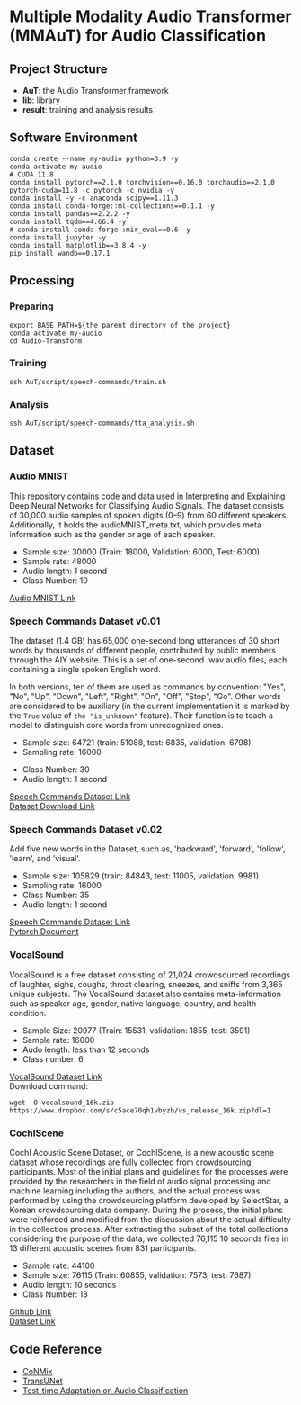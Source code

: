 # Multiple Modality Audio Transformer (MMAuT) for Audio Classification

## Project Structure
+ **AuT**: the Audio Transformer framework
+ **lib**: library
+ **result**: training and analysis results

## Software Environment
```shell
conda create --name my-audio python=3.9 -y 
conda activate my-audio
# CUDA 11.8
conda install pytorch==2.1.0 torchvision==0.16.0 torchaudio==2.1.0 pytorch-cuda=11.8 -c pytorch -c nvidia -y
conda install -y -c anaconda scipy==1.11.3
conda install conda-forge::ml-collections==0.1.1 -y
conda install pandas==2.2.2 -y
conda install tqdm==4.66.4 -y
# conda install conda-forge::mir_eval==0.6 -y
conda install jupyter -y
conda install matplotlib==3.8.4 -y 
pip install wandb==0.17.1
```
<!--
Analysis environment
```shell
conda create --name my-analysis python=3.9 -y
conda activate my-analysis
conda install conda-forge::tensorboard
```-->

## Processing

### Preparing
```shell
export BASE_PATH=${the parent directory of the project}
conda activate my-audio
cd Audio-Transform
```

### Training
```shell
ssh AuT/script/speech-commands/train.sh
```

### Analysis
```shell
ssh AuT/script/speech-commands/tta_analysis.sh
```

## Dataset

### Audio MNIST
This repository contains code and data used in Interpreting and Explaining Deep Neural Networks for Classifying Audio Signals. The dataset consists of 30,000 audio samples of spoken digits (0–9) from 60 different speakers. Additionally, it holds the audioMNIST_meta.txt, which provides meta information such as the gender or age of each speaker.

+ Sample size: 30000 (Train: 18000, Validation: 6000, Test: 6000)
+ Sample rate: 48000
+ Audio length: 1 second
+ Class Number: 10
<!-- + sample data shape: [1, 14073 - 47998] -->
  
[Audio MNIST Link](https://github.com/soerenab/AudioMNIST/tree/master)

### Speech Commands Dataset v0.01
The dataset (1.4 GB) has 65,000 one-second long utterances of 30 short words by thousands of different people, contributed by public members through the AIY website. This is a set of one-second .wav audio files, each containing a single spoken English word.

In both versions, ten of them are used as commands by convention: "Yes", "No", "Up", "Down", "Left",
"Right", "On", "Off", "Stop", "Go". Other words are considered to be auxiliary (in the current implementation
it is marked by the `True` value of `the "is_unknown"` feature). Their function is to teach a model to distinguish core words
from unrecognized ones.

+ Sample size: 64721 (train: 51088, test: 6835, validation: 6798)
+ Sampling rate: 16000
<!-- + Sample data shape: [1, 5945 - 16000] -->
+ Class Number: 30
+ Audio length: 1 second

[Speech Commands Dataset Link](https://research.google/blog/launching-the-speech-commands-dataset/)<br/>
[Dataset Download Link](http://download.tensorflow.org/data/speech_commands_v0.01.tar.gz)

### Speech Commands Dataset v0.02
Add five new words in the Dataset, such as, 'backward', 'forward', 'follow', 'learn', and 'visual'.

+ Sample size: 105829 (train: 84843, test: 11005, validation: 9981)
+ Sampling rate: 16000
+ Class Number: 35
+ Audio length: 1 second
  
[Speech Commands Dataset Link](https://research.google/blog/launching-the-speech-commands-dataset/)<br/>
[Pytorch Document](https://pytorch.org/audio/main/generated/torchaudio.datasets.SPEECHCOMMANDS.html)

### VocalSound
VocalSound is a free dataset consisting of 21,024 crowdsourced recordings of laughter, sighs, coughs, throat clearing, sneezes, and sniffs from 3,365 unique subjects. The VocalSound dataset also contains meta-information such as speaker age, gender, native language, country, and health condition.

+ Sample Size: 20977 (Train: 15531, validation: 1855, test: 3591)
+ Sample rate: 16000
+ Audo length: less than 12 seconds
+ Class number: 6

[VocalSound Dataset Link](https://sls.csail.mit.edu/downloads/vocalsound/)<br/>
Download command:
```shell
wget -O vocalsound_16k.zip https://www.dropbox.com/s/c5ace70qh1vbyzb/vs_release_16k.zip?dl=1
```

### CochlScene
Cochl Acoustic Scene Dataset, or CochlScene, is a new acoustic scene dataset whose recordings are fully collected from crowdsourcing participants. Most of the initial plans and guidelines for the processes were provided by the researchers in the field of audio signal processing and machine learning including the authors, and the actual process was performed by using the crowdsourcing platform developed by SelectStar, a Korean crowdsourcing data company. During the process, the initial plans were reinforced and modified from the discussion about the actual difficulty in the collection process. After extracting the subset of the total collections considering the purpose of the data, we collected 76,115 10 seconds files in 13 different acoustic scenes from 831 participants.

+ Sample rate: 44100
+ Sample size: 76115 (Train: 60855, validation: 7573, test: 7687)
+ Audio length: 10 seconds
+ Class Number: 13

[Github Link](https://github.com/cochlearai/cochlscene)<br/>
[Dataset Link](https://zenodo.org/records/7080122)

## Code Reference
+ [CoNMix](https://github.com/vcl-iisc/CoNMix/tree/master)
+ [TransUNet](https://github.com/Beckschen/TransUNet)
+ [Test-time Adaptation on Audio Classification](https://github.com/Andy-Shao/Test-time-Adaptation-in-AC)
